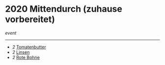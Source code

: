# 2020 Mittendurch (zuhause vorbereitet)

*event*

---

- *2* [Tomatenbutter](../Wuerzige_Tomatenbutter.md)
- *2* [Linsen](../Linse_Moehre_Curry_Aufstrich.md)
- *2* [Rote Bohne](../Rote_Bohnen_Aufstrich_nach_Leberwurst_Art.md)